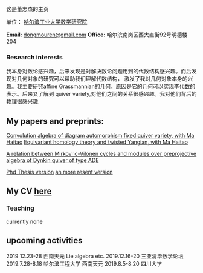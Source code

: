 这是董志杰的主页

单位： [哈尔滨工业大学数学研究院](http://im.hit.edu.cn/)


**Email:** dongmouren@gmail.com
**Office:** 哈尔滨南岗区西大直街92号明德楼204


### Research interests

我本身对数论感兴趣，后来发现是对解决数论问题用到的代数结构感兴趣。而后发现对几何对象的研究可以帮助我们理解代数结构，
激发了我对几何对象本身的兴趣。我主要研究affine Grassmannian的几何，原因是它的几何可以实现李代数的表示。后来又了解到
quiver variety,对他们之间的关系很感兴趣。我对他们背后的物理很感兴趣.

## My papers and preprints:
[Convolution algebra of diagram automorphism fixed quiver variety, with Ma Haitao](https://arxiv.org/abs/1911.07407)
[Equivariant homology theory and twisted Yangian, with Ma Haitao](https://arxiv.org/abs/1911.07043)

[A relation between Mirkovi´c-Vilonen cycles and
modules over preprojective algebra of Dynkin
quiver of type ADE](https://arxiv.org/pdf/1802.01792.pdf)

[Phd Thesis version](https://scholarworks.umass.edu/dissertations_2/1335/)
[an more resent version](https://github.com/dongmouren0/dongmouren/blob/master/loop_Grassmannian.pdf) 
## My CV [here](https://github.com/dongmouren0/dongmouren/raw/master/cv%20(10).pdf)
### Teaching
currently none
## upcoming activities
2019 12.23-28 西南天元 Lie algebra etc.
2019.12.16-20 三亚清华数学论坛 
 2019.7.28-8.18 哈尔滨工程大学
西南天元 2019.8.5-8.20 四川大学
